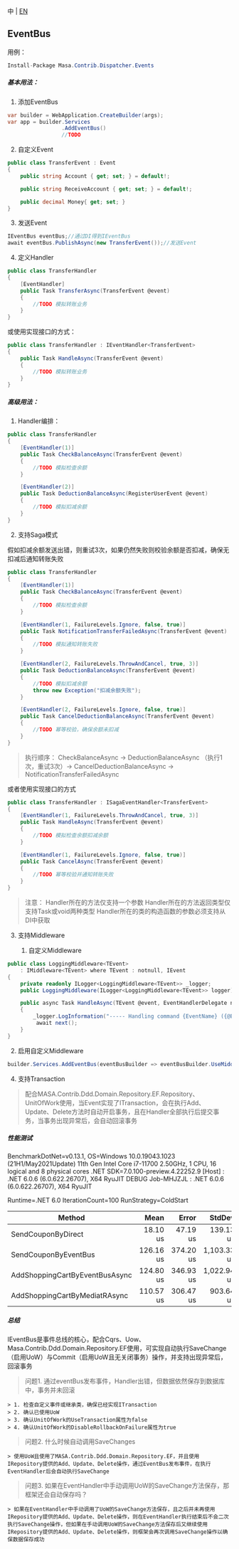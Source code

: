 中 | [EN](README.md)

## EventBus

用例：

```c#
Install-Package Masa.Contrib.Dispatcher.Events
```

##### 基本用法：

1. 添加EventBus

```c#
var builder = WebApplication.CreateBuilder(args);
var app = builder.Services
                 .AddEventBus()
                 //TODO
```

2. 自定义Event

```C#
public class TransferEvent : Event
{
    public string Account { get; set; } = default!;

    public string ReceiveAccount { get; set; } = default!;

    public decimal Money{ get; set; }
}
```

3. 发送Event

```C#
IEventBus eventBus;//通过DI得到IEventBus
await eventBus.PublishAsync(new TransferEvent());//发送Event
```

4. 定义Handler

```C#
public class TransferHandler
{
    [EventHandler]
    public Task TransferAsync(TransferEvent @event)
    {
        //TODO 模拟转账业务
    }
}
```

或使用实现接口的方式：

```C#
public class TransferHandler : IEventHandler<TransferEvent>
{
    public Task HandleAsync(TransferEvent @event)
    {
        //TODO 模拟转账业务
    }
}
```

##### 高级用法：

1. Handler编排：

```C#
public class TransferHandler
{
    [EventHandler(1)]
    public Task CheckBalanceAsync(TransferEvent @event)
    {
        //TODO 模拟检查余额
    }

    [EventHandler(2)]
    public Task DeductionBalanceAsync(RegisterUserEvent @event)
    {
        //TODO 模拟扣减余额
    }
}
```

2. 支持Saga模式

假如扣减余额发送出错，则重试3次，如果仍然失败则校验余额是否扣减，确保无扣减后通知转账失败

```C#
public class TransferHandler
{
    [EventHandler(1)]
    public Task CheckBalanceAsync(TransferEvent @event)
    {
        //TODO 模拟检查余额
    }

    [EventHandler(1, FailureLevels.Ignore, false, true)]
    public Task NotificationTransferFailedAsync(TransferEvent @event)
    {
        //TODO 模拟通知转账失败
    }

    [EventHandler(2, FailureLevels.ThrowAndCancel, true, 3)]
    public Task DeductionBalanceAsync(TransferEvent @event)
    {
        //TODO 模拟扣减余额
        throw new Exception("扣减余额失败");
    }

    [EventHandler(2, FailureLevels.Ignore, false, true)]
    public Task CancelDeductionBalanceAsync(TransferEvent @event)
    {
        //TODO 幂等校验，确保余额未扣减
    }
}
```

> 执行顺序： CheckBalanceAsync -> DeductionBalanceAsync （执行1次，重试3次）-> CancelDeductionBalanceAsync -> NotificationTransferFailedAsync

或者使用实现接口的方式

```C#
public class TransferHandler : ISagaEventHandler<TransferEvent>
{
    [EventHandler(1, FailureLevels.ThrowAndCancel, true, 3)]
    public Task HandleAsync(TransferEvent @event)
    {
        //TODO 模拟检查余额扣减余额
    }

    [EventHandler(1, FailureLevels.Ignore, false, true)]
    public Task CancelAsync(TransferEvent @event)
    {
        //TODO 幂等校验并通知转账失败
    }
}
```

> 注意：
> Handler所在的方法仅支持一个参数
> Handler所在的方法返回类型仅支持Task或void两种类型
> Handler所在的类的构造函数的参数必须支持从DI中获取

3. 支持Middleware

   1. 自定义Middleware
```C#
public class LoggingMiddleware<TEvent>
    : IMiddleware<TEvent> where TEvent : notnull, IEvent
{
    private readonly ILogger<LoggingMiddleware<TEvent>> _logger;
    public LoggingMiddleware(ILogger<LoggingMiddleware<TEvent>> logger) => _logger = logger;

    public async Task HandleAsync(TEvent @event, EventHandlerDelegate next)
    {
        _logger.LogInformation("----- Handling command {EventName} ({@Event})", typeof(TEvent).FullName, @event);
         await next();
    }
}
```
   2. 启用自定义Middleware

```C#
builder.Services.AddEventBus(eventBusBuilder => eventBusBuilder.UseMiddleware(typeof(ValidatorMiddleware<>)));
```

4. 支持Transaction

> 配合MASA.Contrib.Ddd.Domain.Repository.EF.Repository、UnitOfWork使用，当Event实现了ITransaction，会在执行Add、Update、Delete方法时自动开启事务，且在Handler全部执行后提交事务，当事务出现异常后，会自动回滚事务

##### 性能测试

BenchmarkDotNet=v0.13.1, OS=Windows 10.0.19043.1023 (21H1/May2021Update)
11th Gen Intel Core i7-11700 2.50GHz, 1 CPU, 16 logical and 8 physical cores
.NET SDK=7.0.100-preview.4.22252.9
  [Host]     : .NET 6.0.6 (6.0.622.26707), X64 RyuJIT DEBUG
  Job-MHJZJL : .NET 6.0.6 (6.0.622.26707), X64 RyuJIT

Runtime=.NET 6.0  IterationCount=100  RunStrategy=ColdStart

|                         Method |      Mean |     Error |      StdDev |   Median |      Min |         Max |
|------------------------------- |----------:|----------:|------------:|---------:|---------:|------------:|
|             SendCouponByDirect |  18.10 us |  47.19 us |   139.13 us | 3.600 us | 3.000 us |  1,395.4 us |
|           SendCouponByEventBus | 126.16 us | 374.20 us | 1,103.33 us | 9.950 us | 8.100 us | 11,043.7 us |
| AddShoppingCartByEventBusAsync | 124.80 us | 346.93 us | 1,022.94 us | 8.650 us | 6.500 us | 10,202.4 us |
|  AddShoppingCartByMediatRAsync | 110.57 us | 306.47 us |   903.64 us | 7.500 us | 5.300 us |  9,000.1 us |

##### 总结

IEventBus是事件总线的核心，配合Cqrs、Uow、Masa.Contrib.Ddd.Domain.Repository.EF使用，可实现自动执行SaveChange（启用UoW）与Commit（启用UoW且无关闭事务）操作，并支持出现异常后，回滚事务

> 问题1. 通过eventBus发布事件，Handler出错，但数据依然保存到数据库中，事务并未回滚

    > 1. 检查自定义事件或继承类，确保已经实现ITransaction
    > 2. 确认已使用UoW
    > 3. 确认UnitOfWork的UseTransaction属性为false
    > 4. 确认UnitOfWork的DisableRollbackOnFailure属性为true

> 问题2. 什么时候自动调用SaveChanges

    > 使用UoW且使用了MASA.Contrib.Ddd.Domain.Repository.EF，并且使用IRepository提供的Add、Update、Delete操作，通过EventBus发布事件，在执行EventHandler后会自动执行SaveChange

> 问题3. 如果在EventHandler中手动调用UoW的SaveChange方法保存，那框架还会自动保存吗？

    > 如果在EventHandler中手动调用了UoW的SaveChange方法保存，且之后并未再使用IRepository提供的Add、Update、Delete操作，则在EventHandler执行结束后不会二次执行SaveChange操作，但如果在手动调用UoW的SaveChange方法保存后又继续使用IRepository提供的Add、Update、Delete操作，则框架会再次调用SaveChange操作以确保数据保存成功